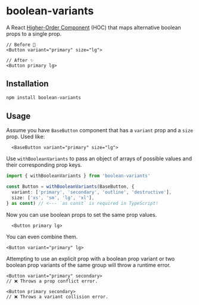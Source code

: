 # boolean-variants

A React [Higher-Order Component](https://legacy.reactjs.org/docs/higher-order-components.html) (HOC) that maps alternative boolean props to a single prop.

```tsx
// Before 🥱
<Button variant="primary" size="lg">
```
```tsx
// After ✨
<Button primary lg>
```

## Installation

```bash
npm install boolean-variants
```

## Usage

Assume you have `BaseButton` component that has a `variant` prop and a `size` prop. Used like:

```tsx
  <BaseButton variant="primary" size="lg">
```

Use `withBooleanVariants` to pass an object of arrays of possible values and their corresponding prop keys.

```ts
import { withBooleanVariants } from 'boolean-variants'

const Button = withBooleanVariants(BaseButton, {
  variant: ['primary', 'secondary', 'outline', 'destructive'],
  size: ['xs', 'sm', 'lg', 'xl'],
} as const) // <--- `as const` is required in TypeScript!
```

Now you can use boolean props to set the same prop values.

```tsx
  <Button primary lg>
```

You can even combine them.

```tsx
<Button variant="primary" lg>
```

Attempting to use an explicit prop with a boolean prop variant or two boolean prop variants of the same group will throw a runtime error.

```tsx
<Button variant="primary" secondary>
// ❌ Throws a prop conflict error.
```
```tsx
<Button primary secondary>
// ❌ Throws a variant collision error.
```